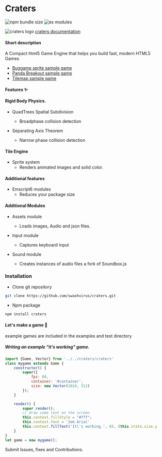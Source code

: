 # Craters
![npm bundle size](https://img.shields.io/bundlephobia/minzip/craters)
![es modules](https://img.shields.io/badge/es-modules-green)

![craters logo](https://swashvirus.github.io/craters/craters.gif)
[craters documentation](https://swashvirus.github.io/craters/docs/index.html)

#### Short description
A Compact html5 Game Engine that helps you build fast, modern HTML5 Games
* [Buggame sprite sample game](https://swashvirus.github.io/craters/examples/sprites-demo/index.html)
* [Panda Breakout sample game](https://swashvirus.github.io/craters/examples/breakout-game/index.html)
* [Tilemap sample game](https://swashvirus.github.io/craters/tests/tilemap.test/index.html)

#### Features ✨
#### Rigid Body Physics.

- QuadTrees Spatial Subdivision
	* Broadphase collision detection

- Separating Axis Theorem
	* Narrow phase collision detection

#### Tile Engine

- Sprite system
	* Renders animated images and solid color.

#### Additional features
- Emscript6 modules
	* Reduces your package size

#### Additional Modules
- Assets module
	* Loads images, Audio and json files.

- Input module
	* Captures keyboard input

- Sound module
	* Creates instances of audio files a fork of Soundbox.js

### Installation

- Clone git repository
```bash 
git clone https://github.com/swashvirus/craters.git
```
- Npm package
```bash
npm install craters
```

#### Let's make a game 🚀
example games are included in the examples and test directory

##### Writing an example "it's working" game.
```javascript
import {Game, Vector} from '../../craters/craters'
class mygame extends Game {
    constructor() {
        super({
	        fps: 60,
	        container: '#container',
	        size: new Vector(1024, 512)
        });
    }

    render() {
        super.render();
		// draw some text on the screen
        this.context.fillStyle = "#fff";
        this.context.font = '2em Arial'
        this.context.fillText('It\'s working.️', 65, (this.state.size.y / 2), (this.state.size.x))
    }
}
let game = new mygame();
```
Submit Issues, fixes and Contributions.
